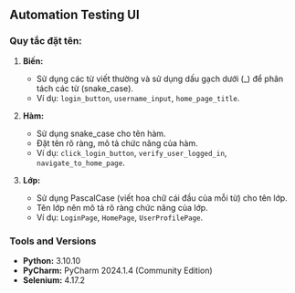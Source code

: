 ## Automation Testing UI

### Quy tắc đặt tên: 

1. **Biến:**
   - Sử dụng các từ viết thường và sử dụng dấu gạch dưới (_) để phân tách các từ (snake_case).
   - Ví dụ: `login_button`, `username_input`, `home_page_title`.

2. **Hàm:**
   - Sử dụng snake_case cho tên hàm.
   - Đặt tên rõ ràng, mô tả chức năng của hàm.
   - Ví dụ: `click_login_button`, `verify_user_logged_in`, `navigate_to_home_page`.

3. **Lớp:**
   - Sử dụng PascalCase (viết hoa chữ cái đầu của mỗi từ) cho tên lớp.
   - Tên lớp nên mô tả rõ ràng chức năng của lớp.
   - Ví dụ: `LoginPage`, `HomePage`, `UserProfilePage`.

### Tools and Versions

- **Python:** 3.10.10
- **PyCharm:** PyCharm 2024.1.4 (Community Edition)
- **Selenium:** 4.17.2
